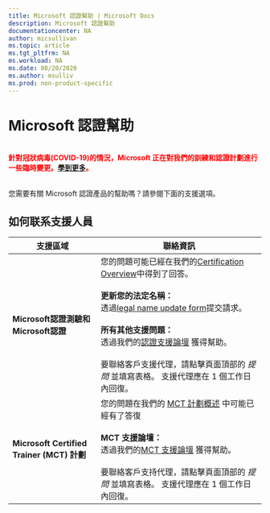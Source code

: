 ```yaml
---
title: Microsoft 認證幫助 | Microsoft Docs
description: Microsoft 認證幫助
documentationcenter: NA
author: micsullivan
ms.topic: article
ms.tgt_pltfrm: NA
ms.workload: NA
ms.date: 08/20/2020
ms.author: msulliv
ms.prod: non-product-specific
---
```

# Microsoft 認證幫助

<div style='color&#58; red;'><strong><font color="red"><br/>針對冠狀病毒(COVID-19)的情況，Microsoft 正在對我們的訓練和認證計劃進行一些臨時變更。<a href='/learn/certifications/posts/an-important-update-on-microsoft-training-and-certification'>學到更多</a>。</font></strong><br/><br/></div>

您需要有關 Microsoft 認證產品的幫助嗎？請參閱下面的支援選項。

## 如何联系支援人員

| 支援區域 | 聯絡資訊 |
| ------------- | --- |
| **Microsoft認證測驗和Microsoft認證** |您的問題可能已經在我們的[Certification Overview](/learn/certifications/)中得到了回答。<br/><br/>  **更新您的法定名稱：**<br/>透過[legal name update form](https://aka.ms/MSCertificationLegalNamechange)提交請求。<br/><br/>  **所有其他支援問題：**<br/>透過我們的[認證支援論壇](https://aka.ms/MCPForum) 獲得幫助。<br/><br/>要聯絡客戶支援代理，請點擊頁面頂部的 *提問* 並填寫表格。  支援代理應在 1 個工作日內回復。|
| **Microsoft Certified Trainer (MCT) 計劃** | 您的問題在我們的 [MCT 計劃概述](/learn/certifications/mct-certification) 中可能已經有了答復<br/><br/> **MCT 支援論壇：**<br/>透過我們的[MCT 支援論壇](https://aka.ms/MCTForum) 獲得幫助。<br/><br/>要聯絡客戶支持代理，請點擊頁面頂部的 *提問* 並填寫表格。  支援代理應在 1 個工作日內回復。|
